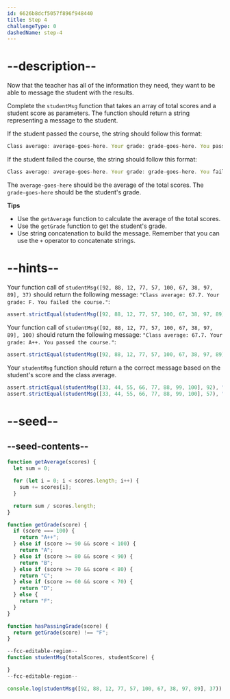 ```yaml
---
id: 6626b8dcf5057f896f948440
title: Step 4
challengeType: 0
dashedName: step-4
---
```


# --description--

Now that the teacher has all of the information they need, they want to be able to message the student with the results. 

Complete the `studentMsg` function that takes an array of total scores and a student score as parameters. The function should return a string representing a message to the student.

If the student passed the course, the string should follow this format:

```js
Class average: average-goes-here. Your grade: grade-goes-here. You passed the course.
```

If the student failed the course, the string should follow this format:

```js
Class average: average-goes-here. Your grade: grade-goes-here. You failed the course.
```

The `average-goes-here` should be the average of the total scores. The `grade-goes-here` should be the student's grade.

**Tips**

- Use the `getAverage` function to calculate the average of the total scores.
- Use the `getGrade` function to get the student's grade.
- Use string concatenation to build the message. Remember that you can use the `+` operator to concatenate strings. 

# --hints--

Your function call of `studentMsg([92, 88, 12, 77, 57, 100, 67, 38, 97, 89], 37)` should return the following message: `"Class average: 67.7. Your grade: F. You failed the course."`:

```js
assert.strictEqual(studentMsg([92, 88, 12, 77, 57, 100, 67, 38, 97, 89], 37), "Class average: 67.7. Your grade: F. You failed the course.");
```

Your function call of `studentMsg([92, 88, 12, 77, 57, 100, 67, 38, 97, 89], 100)` should return the following message: `"Class average: 67.7. Your grade: A++. You passed the course."`:

```js
assert.strictEqual(studentMsg([92, 88, 12, 77, 57, 100, 67, 38, 97, 89], 100), "Class average: 67.7. Your grade: A++. You passed the course.");
```

Your `studentMsg` function should return a the correct message based on the student's score and the class average.

```js
assert.strictEqual(studentMsg([33, 44, 55, 66, 77, 88, 99, 100], 92), "Class average: 70.125. Your grade: A++. You passed the course.");
assert.strictEqual(studentMsg([33, 44, 55, 66, 77, 88, 99, 100], 57), "Class average: 70.125. Your grade: F. You failed the course.");
```

# --seed--

## --seed-contents--

```js
function getAverage(scores) {
  let sum = 0;

  for (let i = 0; i < scores.length; i++) {
    sum += scores[i];
  }

  return sum / scores.length;
}

function getGrade(score) {
  if (score === 100) {
    return "A++";
  } else if (score >= 90 && score < 100) {
    return "A";
  } else if (score >= 80 && score < 90) {
    return "B";
  } else if (score >= 70 && score < 80) {
    return "C";
  } else if (score >= 60 && score < 70) {
    return "D";
  } else {
    return "F";
  }
}

function hasPassingGrade(score) {
  return getGrade(score) !== "F";
}

--fcc-editable-region--
function studentMsg(totalScores, studentScore) {

}
--fcc-editable-region--

console.log(studentMsg([92, 88, 12, 77, 57, 100, 67, 38, 97, 89], 37));
```

